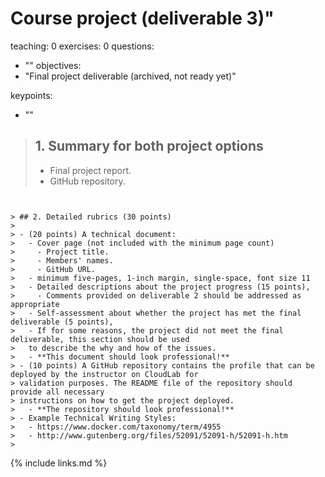 
# Course project (deliverable 3)"
teaching: 0
exercises: 0
questions:
- ""
objectives:
- "Final project deliverable (archived, not ready yet)"

keypoints:
- ""



> ## 1. Summary for both project options
>
> - Final project report.
> - GitHub repository.
>
```


> ## 2. Detailed rubrics (30 points)
>
> - (20 points) A technical document:
>   - Cover page (not included with the minimum page count)
>     - Project title. 
>     - Members' names. 
>     - GitHub URL. 
>   - minimum five-pages, 1-inch margin, single-space, font size 11
>   - Detailed descriptions about the project progress (15 points), 
>     - Comments provided on deliverable 2 should be addressed as appropriate
>   - Self-assessment about whether the project has met the final deliverable (5 points), 
>   - If for some reasons, the project did not meet the final deliverable, this section should be used 
>   to describe the why and how of the issues. 
>   - **This document should look professional!**
> - (10 points) A GitHub repository contains the profile that can be deployed by the instructor on CloudLab for 
> validation purposes. The README file of the repository should provide all necessary 
> instructions on how to get the project deployed. 
>   - **The repository should look professional!**
> - Example Technical Writing Styles:
>   - https://www.docker.com/taxonomy/term/4955
>   - http://www.gutenberg.org/files/52091/52091-h/52091-h.htm
>
```


{% include links.md %}

